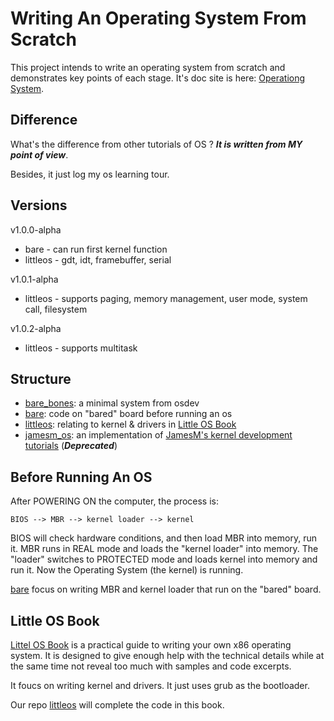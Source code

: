 Writing An Operating System From Scratch
========================================

This project intends to write an operating system from scratch
and demonstrates key points of each stage.
It's doc site is here:
[Operationg System](https://hzget.github.io/notes/os/).

Difference
----------

What's the difference from other tutorials of OS ?
***It is written from MY point of view***.

Besides, it just log my os learning tour.

Versions
--------

v1.0.0-alpha

 * bare - can run first kernel function
 * littleos - gdt, idt, framebuffer, serial

v1.0.1-alpha

 * littleos - supports paging, memory management, user mode, system call, filesystem

v1.0.2-alpha

 * littleos - supports multitask

Structure
---------

* [bare_bones](./bare_bones): a minimal system from osdev
* [bare](./bare): code on "bared" board before running an os
* [littleos](./littleos): relating to kernel & drivers
in [Little OS Book][littleosbook]
* [jamesm_os](./jamesm_os): an implementation of
[JamesM's kernel development tutorials][tutorial] (***Deprecated***)

Before Running An OS
--------------------

After POWERING ON the computer, the process is:

    BIOS --> MBR --> kernel loader --> kernel

BIOS will check hardware conditions, and then load MBR into memory,
run it.
MBR runs in REAL mode and loads the "kernel loader" into memory.
The "loader" switches to PROTECTED mode and loads kernel
into memory and run it. Now the Operating System (the kernel) is running.

[bare](./bare) focus on writing MBR and kernel loader that
run on the "bared" board. 

Little OS Book
--------------

[Littel OS Book][littleosbook] is a practical guide to writing
your own x86 operating system. It is designed to give enough help
with the technical details while at the same time not reveal
too much with samples and code excerpts.

It foucs on writing kernel and drivers. It just uses grub as
the bootloader.

Our repo [littleos](./littleos) will complete the code in this book.

[littleosbook]: https://littleosbook.github.io/
[tutorial]: http://www.jamesmolloy.co.uk/tutorial_html/
